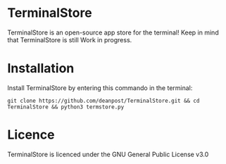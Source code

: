 # TerminalStore
TerminalStore is an open-source app store for the terminal!
Keep in mind that TerminalStore is still Work in progress.

# Installation
Install TerminalStore by entering this commando in the terminal:
```
git clone https://github.com/deanpost/TerminalStore.git && cd TerminalStore && python3 termstore.py
```
# Licence
TerminalStore is licenced under the GNU General Public License v3.0
